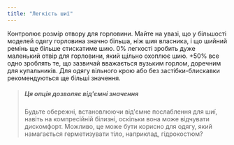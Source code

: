 ```yaml
---
title: "Легкість шиї"
---
```


Контролює розмір отвору для горловини. Майте на увазі, що у більшості моделей одягу горловина значно більша, ніж шия власника, і що шийний ремінь ще більше стискатиме шию. 0% легкості зробить дуже маленький отвір для горловини, який щільно охоплює шию. +50% все одно зроблять те, що зазвичай вважається вузьким горлом, доречним для купальників. Для одягу вільного крою або без застібки-блискавки рекомендуються ще більші значення.

> ##### Ця опція дозволяє від'ємні значення
> 
> Будьте обережні, встановлюючи від'ємне послаблення для шиї, навіть на компресійній білизні, оскільки вона може відчувати дискомфорт. Можливо, це може бути корисно для одягу, який намагається герметизувати тіло, наприклад, гідрокостюм?
